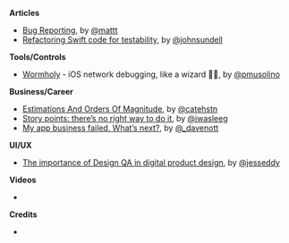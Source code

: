 **Articles**

* [Bug Reporting](https://nshipster.com/bug-reporting/), by [@mattt](https://twitter.com/mattt)
* [Refactoring Swift code for testability](https://www.swiftbysundell.com/posts/refactoring-swift-code-for-testability), by [@johnsundell](https://twitter.com/johnsundell)

**Tools/Controls**

* [Wormholy](https://github.com/pmusolino/Wormholy) - iOS network debugging, like a wizard 🧙‍♂️, by [@pmusolino](https://twitter.com/pmusolino)

**Business/Career**

* [Estimations And Orders Of Magnitude](https://cate.blog/2018/07/17/estimations-and-orders-of-magnitude/), by [@catehstn](https://twitter.com/catehstn/)
* [Story points: there’s no right way to do it](https://www.sicpers.info/2018/07/story-points/), by [@iwasleeg](https://twitter.com/iwasleeg)
* [My app business failed. What’s next?](https://www.davenott.co.uk/2018/07/11/my-app-business-failed-whats-next/), by [@_davenott](https://www.twitter.com/_davenott)

**UI/UX**

* [The importance of Design QA in digital product design](https://uxdesign.cc/the-importance-of-design-qa-in-digital-product-design-c3f3d128270), by [@jesseddy](https://twitter.com/jesseddy)

**Videos**

* 

**Credits**

* 

